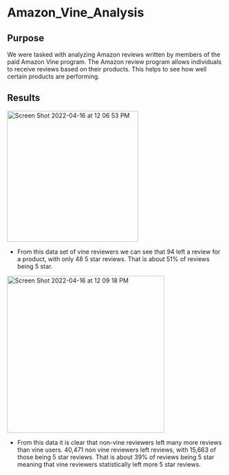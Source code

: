 # Amazon_Vine_Analysis
## Purpose
We were tasked with analyzing Amazon reviews written by members of the paid Amazon Vine program. The Amazon review program allows individuals to receive reviews based on their products. This helps to see how well certain products are performing. 
## Results
<img width="305" alt="Screen Shot 2022-04-16 at 12 06 53 PM" src="https://user-images.githubusercontent.com/95194554/163684584-2b73d1d5-5653-453e-a4a0-b941067b9251.png">

* From this data set of vine reviewers we can see that 94 left a review for a product, with only 48 5 star reviews. That is about 51% of reviews being 5 star.

<img width="365" alt="Screen Shot 2022-04-16 at 12 09 18 PM" src="https://user-images.githubusercontent.com/95194554/163684664-ad3fcd16-aa5f-4a36-bd00-7958981ea20a.png">

* From this data it is clear that non-vine reviewers left many more reviews than vine users. 40,471 non vine reviewers left reviews, with 15,663 of those being 5 star reviews. That is about 39% of reviews being 5 star meaning that vine reviewers statistically left more 5 star reviews. 
